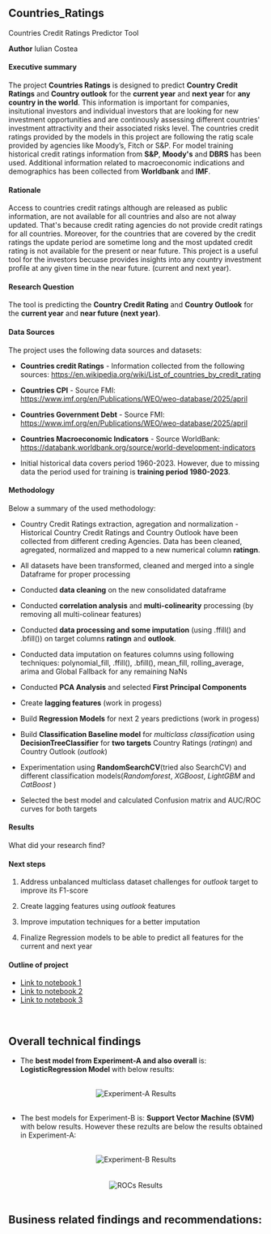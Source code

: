 ## Countries_Ratings
Countries Credit Ratings Predictor Tool

**Author**
Iulian Costea

#### Executive summary
The project **Countries Ratings** is designed to predict **Country Credit Ratings** and **Country outlook** for the **current year** and **next year** for **any country in the world**.
This information is important for companies, insitutional investors and individual investors that are looking for new investment opportunities and are continously assessing different countries' investment attractivity and their associated risks level.
The countries credit ratings provided by the models in this project are following the ratig scale provided by agencies like Moody’s, Fitch or S&P. For model training historical credit ratings information from **S&P**, **Moody's** and **DBRS** has been used. 
Additional information related to macroeconomic indications and demographics has been collected from **Worldbank** and **IMF**.

#### Rationale
Access to countries credit ratings although are released as public information, are not available for all countries and also are not alway updated. That's because credit rating agencies do not provide credit ratings for all countries. 
Moreover, for the countries that are covered by the credit ratings the update period are sometime long and the most updated credit rating is not available for the present or near future. This project is a useful tool for the investors becuase provides insights into any country investment profile at any given time in the near future. (current and next year).

#### Research Question
The tool is predicting the **Country Credit Rating** and **Country Outlook** for the **current year** and **near future (next year)**.


#### Data Sources
The project uses the following data sources and datasets:

- **Countries credit Ratings** - Information collected from the following sources: https://en.wikipedia.org/wiki/List_of_countries_by_credit_rating 
  
- **Countries CPI** - Source FMI: https://www.imf.org/en/Publications/WEO/weo-database/2025/april

- **Countries Government Debt** - Source FMI: https://www.imf.org/en/Publications/WEO/weo-database/2025/april

- **Countries Macroeconomic Indicators** - Source WorldBank: https://databank.worldbank.org/source/world-development-indicators

- Initial historical data covers period 1960-2023. However, due to missing data the period used for training is **training period 1980-2023**.

#### Methodology
Below a summary of the used methodology:

- Country Credit Ratings extraction, agregation and normalization - Historical Country Credit Ratings and Country Outlook have been collected from different creding Agencies. Data has been cleaned, agregated, normalized and mapped to a new numerical column **ratingn**.

- All datasets have been transformed, cleaned and merged into a single Dataframe for proper processing

- Conducted **data cleaning** on the new consolidated dataframe

- Conducted **correlation analysis** and **multi-colinearity** processing (by removing all multi-colinear features)

- Conducted **data processing and some imputation** (using .ffill() and .bfill()) on target columns **ratingn** and **outlook**.

- Conducted data imputation on features columns using following techniques: polynomial_fill, .ffill(), .bfill(), mean_fill, rolling_average, arima and Global Fallback for any remaining NaNs

- Conducted **PCA Analysis** and selected **First Principal Components**

- Create **lagging features** (work in progess)

- Build **Regression Models** for next 2 years predictions (work in progess)

- Build **Classification Baseline model** for *multiclass classification* using **DecisionTreeClassifier** for **two targets** Country Ratings (*ratingn*) and Country Outlook (*outlook*)

- Experimentation using **RandomSearchCV**(tried also SearchCV) and different classification models(*Randomforest*, *XGBoost*, *LightGBM* and *CatBoost* )

- Selected the best model and calculated Confusion matrix and AUC/ROC curves for both targets 

#### Results
What did your research find?

#### Next steps

1. Address unbalanced multiclass dataset challenges for *outlook* target to improve its F1-score

2. Create lagging features using *outlook* features

3. Improve imputation techniques for a better imputation

4. Finalize Regression models to be able to predict all features for the current and next year

#### Outline of project

- [Link to notebook 1]()
- [Link to notebook 2]()
- [Link to notebook 3]()


<Br>

## **Overall technical findings**
<div align="justify">

</div>


 
- The **best model from Experiment-A and also overall** is: **LogisticRegression Model** with below results:

<br>
<div align="center">
  <img src="data/Experiment-A_res.png" alt="Experiment-A Results">
</div>
<br>

  - The best models for Experiment-B is: **Support Vector Machine (SVM)** with below results. However these rezults are below the results obtained in Experiment-A:

<br>
<div align="center">
  <img src="data/Experiment-B_res.png" alt="Experiment-B Results">
</div>
<br>


<br>
<div align="center">
  <img src="data/ROCs_Plot.jpg" alt="ROCs Results">
</div>
<br>



## **Business related findings and recommendations:**

